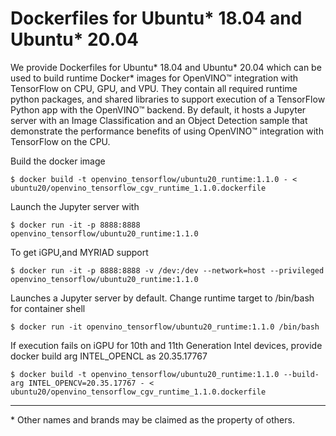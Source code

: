 
# Dockerfiles for Ubuntu* 18.04 and Ubuntu* 20.04


We provide Dockerfiles for Ubuntu* 18.04 and Ubuntu* 20.04 which can be used to build runtime Docker* images for OpenVINO™ integration with TensorFlow on CPU, GPU, and VPU.
They contain all required runtime python packages, and shared libraries to support execution of a TensorFlow Python app with the OpenVINO™ backend. By default, it hosts a Jupyter server with an Image Classification and an Object Detection sample that demonstrate the performance benefits of using OpenVINO™ integration with TensorFlow on the CPU.

Build the docker image

	$ docker build -t openvino_tensorflow/ubuntu20_runtime:1.1.0 - < ubuntu20/openvino_tensorflow_cgv_runtime_1.1.0.dockerfile

Launch the Jupyter server with

	$ docker run -it -p 8888:8888 openvino_tensorflow/ubuntu20_runtime:1.1.0

To get iGPU,and MYRIAD support

	$ docker run -it -p 8888:8888 -v /dev:/dev --network=host --privileged openvino_tensorflow/ubuntu20_runtime:1.1.0

Launches a Jupyter server by default. Change runtime target to /bin/bash for container shell

	$ docker run -it openvino_tensorflow/ubuntu20_runtime:1.1.0 /bin/bash

If execution fails on iGPU for 10th and 11th Generation Intel devices, provide docker build arg INTEL_OPENCL as 20.35.17767 

	$ docker build -t openvino_tensorflow/ubuntu20_runtime:1.1.0 --build-arg INTEL_OPENCV=20.35.17767 - < ubuntu20/openvino_tensorflow_cgv_runtime_1.1.0.dockerfile

---
\* Other names and brands may be claimed as the property of others.
